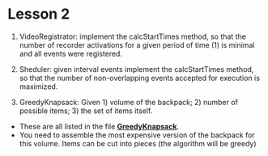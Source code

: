 # Lesson 2

1. VideoRegistrator: implement the calcStartTimes method, so that the number of recorder activations for a given period of time (1) is minimal and all events were registered.

2. Sheduler: given interval events implement the calcStartTimes method, so that the number of non-overlapping events accepted for execution is maximized.
   
3. GreedyKnapsack: Given 1) volume of the backpack; 2) number of possible items; 3) the set of items itself.
* These are all listed in the file **[GreedyKnapsack](greedyKnapsack.txt)**.
* You need to assemble the most expensive version of the backpack for this volume. Items can be cut into pieces (the algorithm will be greedy)

